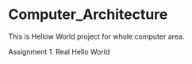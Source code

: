 # Computer_Architecture
This is Hellow World project for whole computer area.

Assignment 1. Real Hello World
